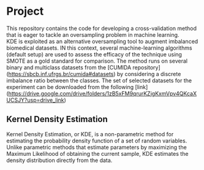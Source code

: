 # Project
This repository contains the code for developing a cross-validation method that is eager to tackle an oversampling problem in machine learning.  
KDE is exploited as an alternative oversampling tool to augment imbalanced biomedical datasets. IN this context, several machine-learning algorithms (default setup) are used to assess the efficacy of the technique using SMOTE as a gold standard for comparison. 
The method runs on several binary and multiclass datasets from the [CUMIDA repository] (https://sbcb.inf.ufrgs.br/cumida#datasets) by considering a discrete imbalance ratio between the classes. The set of selected datasets for the experiment can be downloaded from the following [link] (https://drive.google.com/drive/folders/1zB5xFM9qrurKZjgKxmVpv4QKcaXUCSJY?usp=drive_link)


## Kernel Density Estimation
Kernel Density Estimation, or KDE, is a non-parametric method for estimating the probability density function of a set of random variables. Unlike parametric methods that estimate parameters by maximizing the Maximum Likelihood of obtaining the current sample, KDE estimates the density distribution directly from the data. 





